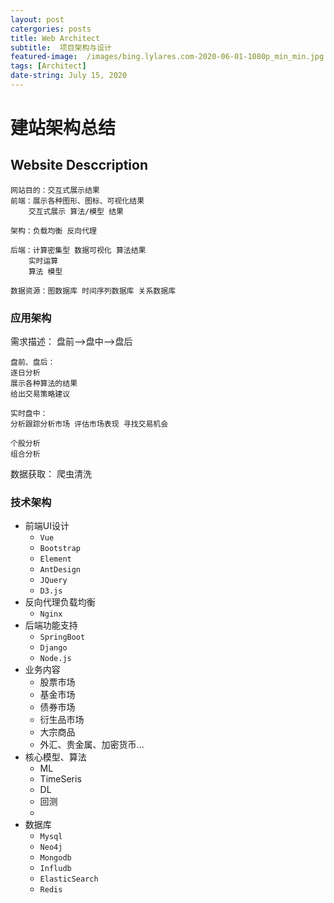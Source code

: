 ```yaml
---
layout: post
catergories: posts
title: Web Architect
subtitle:  项目架构与设计
featured-image:  /images/bing.lylares.com-2020-06-01-1080p_min_min.jpg
tags: [Architect] 
date-string: July 15, 2020
---
```


# 建站架构总结
## Website Desccription
    
    网站目的：交互式展示结果 
    前端：展示各种图形、图标、可视化结果
        交互式展示 算法/模型 结果

    架构：负载均衡 反向代理 

    后端：计算密集型 数据可视化 算法结果  
        实时运算 
        算法 模型 

    数据资源：图数据库 时间序列数据库 关系数据库 

### 应用架构
需求描述：
    盘前-->盘中-->盘后
    
    盘前、盘后：
    逐日分析
    展示各种算法的结果
    给出交易策略建议

    实时盘中：
    分析跟踪分析市场 评估市场表现 寻找交易机会

    个股分析 
    组合分析
    
数据获取：
    爬虫清洗
    
### 技术架构

* 前端UI设计
  * `Vue`
  * `Bootstrap`
  * `Element`
  * `AntDesign`
  * `JQuery`
  * `D3.js`
* 反向代理负载均衡
  * `Nginx`
* 后端功能支持
  * `SpringBoot`
  * `Django`
  * `Node.js`
* 业务内容
  * 股票市场
  * 基金市场
  * 债券市场
  * 衍生品市场
  * 大宗商品
  * 外汇、贵金属、加密货币...
* 核心模型、算法
  * ML
  * TimeSeris
  * DL
  * 回测
  * 
* 数据库
    * `Mysql`
    * `Neo4j`
    * `Mongodb`
    * `Infludb`
    * `ElasticSearch`
    * `Redis`